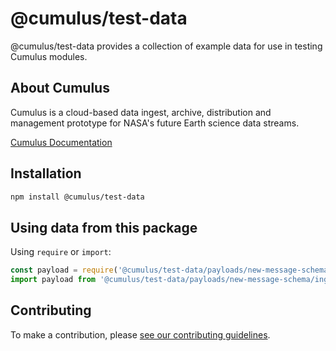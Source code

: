 # @cumulus/test-data

@cumulus/test-data provides a collection of example data for use in testing Cumulus modules.

## About Cumulus

Cumulus is a cloud-based data ingest, archive, distribution and management prototype for NASA's future Earth science data streams.

[Cumulus Documentation](https://nasa.github.io/cumulus)

## Installation

```bash
npm install @cumulus/test-data
```

## Using data from this package

Using `require` or `import`:

```js
const payload = require('@cumulus/test-data/payloads/new-message-schema/ingest.json');
import payload from '@cumulus/test-data/payloads/new-message-schema/ingest.json';
```

## Contributing

To make a contribution, please [see our contributing guidelines](https://github.com/nasa/cumulus/blob/master/CONTRIBUTING.md).
